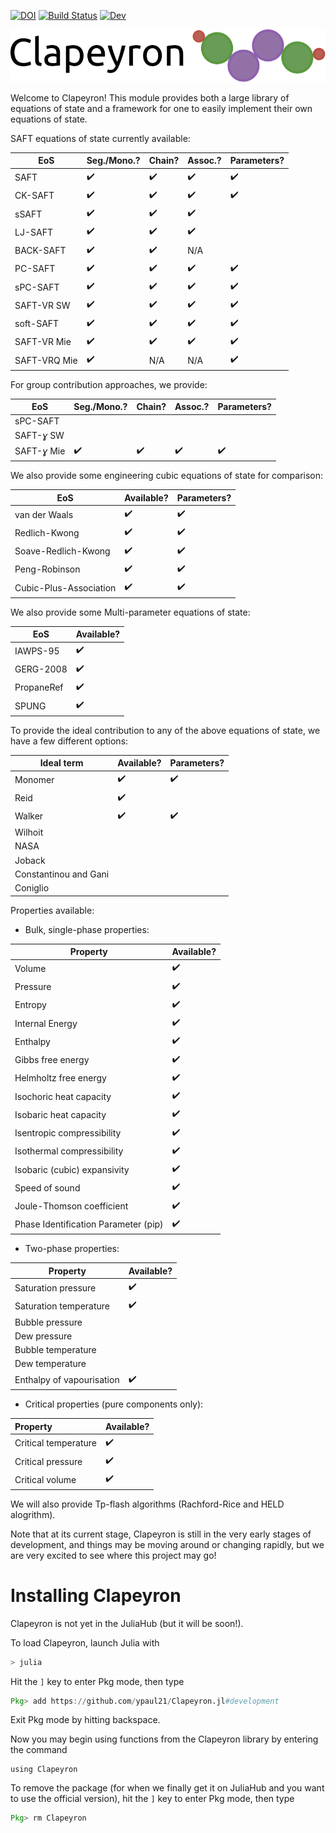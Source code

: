 [![DOI](https://zenodo.org/badge/267659508.svg)](https://zenodo.org/badge/latestdoi/267659508)
[![Build Status](https://github.com/ypaul21/Clapeyron.jl/workflows/CI/badge.svg)](https://github.com/ypaul21/Clapeyron.jl/actions)
[![Dev](https://img.shields.io/badge/docs-dev-blue.svg)](https://ypaul21.github.io/Clapeyron.jl/dev)

![Clapeyron_logo](docs/Clapeyron_logo.svg)

Welcome to Clapeyron! This module provides both a large library of equations of state and a framework for one to easily implement their own equations of state.

SAFT equations of state currently available:

| EoS           | Seg./Mono.?        | Chain?             | Assoc.?            | Parameters?        |
| ------------- | ------------------ | ------------------ | ------------------ | ------------------ |
| SAFT          | :heavy_check_mark: | :heavy_check_mark: | :heavy_check_mark: | :heavy_check_mark: |
| CK-SAFT       | :heavy_check_mark: | :heavy_check_mark: | :heavy_check_mark: | :heavy_check_mark: |
| sSAFT         | :heavy_check_mark: | :heavy_check_mark: | :heavy_check_mark:  |                    |
| LJ-SAFT       | :heavy_check_mark: | :heavy_check_mark: | :heavy_check_mark: |                    |
| BACK-SAFT     | :heavy_check_mark: | :heavy_check_mark: | N/A                   |                    |
| PC-SAFT       | :heavy_check_mark: | :heavy_check_mark: | :heavy_check_mark: | :heavy_check_mark: |
| sPC-SAFT      | :heavy_check_mark: | :heavy_check_mark: | :heavy_check_mark: | :heavy_check_mark: |
| SAFT-VR SW    | :heavy_check_mark: | :heavy_check_mark: | :heavy_check_mark: | :heavy_check_mark: |
| soft-SAFT     | :heavy_check_mark: | :heavy_check_mark: | :heavy_check_mark: | :heavy_check_mark: |
| SAFT-VR Mie   | :heavy_check_mark: | :heavy_check_mark: | :heavy_check_mark: | :heavy_check_mark: |
| SAFT-VRQ Mie  | :heavy_check_mark: | N/A                | N/A                | :heavy_check_mark: |

For group contribution approaches, we provide:

| EoS          | Seg./Mono.?        | Chain?             | Assoc.?            | Parameters?        |
| ------------ | ------------------ | ------------------ | ------------------ | ------------------ |
| sPC-SAFT     |                    |                    |                    |                    |
| SAFT-*ɣ* SW  |                    |                    |                    |                    |
| SAFT-*ɣ* Mie | :heavy_check_mark: | :heavy_check_mark: | :heavy_check_mark: | :heavy_check_mark: |

We also provide some engineering cubic equations of state for comparison:

| EoS                    | Available?         | Parameters?        |
| ---------------------- | ------------------ | ------------------ |
| van der Waals          | :heavy_check_mark: | :heavy_check_mark: |
| Redlich-Kwong          | :heavy_check_mark: | :heavy_check_mark: |
| Soave-Redlich-Kwong    | :heavy_check_mark: | :heavy_check_mark: |
| Peng-Robinson          | :heavy_check_mark: | :heavy_check_mark: |
| Cubic-Plus-Association | :heavy_check_mark: | :heavy_check_mark: |

We also provide some Multi-parameter equations of state:

| EoS        | Available?         |
| ---------- | ------------------ |
| IAWPS-95   | :heavy_check_mark: |
| GERG-2008  | :heavy_check_mark: |
| PropaneRef | :heavy_check_mark: |
| SPUNG      | :heavy_check_mark: |

To provide the ideal contribution to any of the above equations of state, we have a few different options:

| Ideal term            | Available?         | Parameters?        |
| --------------------- | ------------------ | ------------------ |
| Monomer               | :heavy_check_mark: | :heavy_check_mark: |
| Reid                  | :heavy_check_mark: |                    |
| Walker                | :heavy_check_mark: | :heavy_check_mark: |
| Wilhoit               |                    |                    |
| NASA                  |                    |                    |
| Joback                |                    |                    |
| Constantinou and Gani |                    |                    |
| Coniglio              |                    |                    |

Properties available:

- Bulk, single-phase properties:

| Property                     | Available?         |
| ---------------------------- | ------------------ |
| Volume                       | :heavy_check_mark: |
| Pressure                     | :heavy_check_mark: |
| Entropy                      | :heavy_check_mark: |
| Internal Energy              | :heavy_check_mark: |
| Enthalpy                     | :heavy_check_mark: |
| Gibbs free energy            | :heavy_check_mark: |
| Helmholtz free energy        | :heavy_check_mark: |
| Isochoric heat capacity      | :heavy_check_mark: |
| Isobaric heat capacity       | :heavy_check_mark: |
| Isentropic compressibility   | :heavy_check_mark: |
| Isothermal compressibility   | :heavy_check_mark: |
| Isobaric (cubic) expansivity | :heavy_check_mark: |
| Speed of sound               | :heavy_check_mark: |
| Joule-Thomson coefficient    | :heavy_check_mark: |
| Phase Identification Parameter (pip)    | :heavy_check_mark: |
- Two-phase properties:

| Property                  | Available?         |
| ------------------------- | ------------------ |
| Saturation pressure       | :heavy_check_mark: |
| Saturation temperature    | :heavy_check_mark: |
| Bubble pressure           |                    |
| Dew pressure              |                    |
| Bubble temperature        |                    |
| Dew temperature           |                    |
| Enthalpy of vapourisation | :heavy_check_mark: |

- Critical properties (pure components only):

| Property             | Available?         |
| :------------------- | ------------------ |
| Critical temperature | :heavy_check_mark: |
| Critical pressure    | :heavy_check_mark: |
| Critical volume      | :heavy_check_mark: |

We will also provide Tp-flash algorithms (Rachford-Rice and HELD alogrithm).

Note that at its current stage, Clapeyron is still in the very early stages of development, and things may be moving around or changing rapidly, but we are very excited to see where this project may go!

# Installing Clapeyron

Clapeyron is not yet in the JuliaHub (but it will be soon!).

To load Clapeyron, launch Julia with

```julia
> julia
```

Hit the ```]``` key to enter Pkg mode, then type

```julia
Pkg> add https://github.com/ypaul21/Clapeyron.jl#development
```
Exit Pkg mode by hitting backspace.

Now you may begin using functions from the Clapeyron library by entering the command

```
using Clapeyron
```

To remove the package (for when we finally get it on JuliaHub and you want to use the official version),
hit the ```]``` key to enter Pkg mode, then type

```julia
Pkg> rm Clapeyron
```
